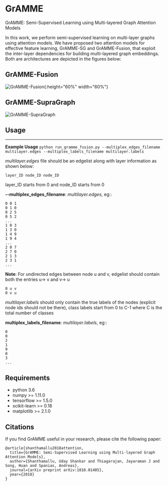 # GrAMME
GrAMME: Semi-Supervised Learning using Multi-layered Graph Attention Models

In this work, we perform semi-supervised learning on multi-layer graphs using attention models.
We have proposed two attention models for effective feature learning, GrAMME-SG and GrAMME-Fusion, that exploit the inter-layer
dependencies for building multi-layered graph embeddings. Both are architectures are depicted in the figures below:
## GrAMME-Fusion
![GrAMME-Fusion](https://github.com/udayshankars/GrAMME/blob/master/gramme-fusion-1.jpg){:height="60%" width="60%"}

## GrAMME-SupraGraph
![GrAMME-SupraGraph](https://github.com/udayshankars/GrAMME/blob/master/gramme-sg-1.jpg)


## Usage
-----

**Example Usage**
``python run_gramme_fusion.py --multiplex_edges_filename multilayer.edges
--multiplex_labels_filename multilayer.labels``

*multilayer.edges* file should be an edgelist along with layer information as shown below:

``layer_ID node_ID node_ID``

layer_ID starts from 0 and node_ID starts from 0

**--multiplex_edges_filename**: *multilayer.edges*, eg::
```  
0 0 1
0 1 0
0 2 5
0 5 2
...
1 0 3
1 3 0
1 4 9
1 9 4
...
2 0 7
2 7 0
2 1 3
2 3 1
...
```
**Note**: For undirected edges between node u and v, edgelist should contain both the entries u-> v and v-> u
```
0 u v
0 v u
```

*multilayer.labels* should only contain the true labels of the nodes (explicit node ids should not be there), class labels start from 0 to C-1 where C is the total number of classes

**multiplex_labels_filename**: *multilayer.labels*, eg::
```
0
0
2
1
9
0
3
...
```


## Requirements
* python 3.6
* numpy >= 1.11.0
* tensorflow >= 1.5.0
* scikit-learn >= 0.18
* matplotlib >= 2.1.0

## Citations

If you find GrAMME useful in your research, please cite the following paper:
```
@article{shanthamallu2018attention,
  title={GrAMME: Semi-Supervised Learning using Multi-layered Graph Attention Models},
  author={Shanthamallu, Uday Shankar and Thiagarajan, Jayaraman J and Song, Huan and Spanias, Andreas},
  journal={arXiv preprint arXiv:1810.01405},
  year={2018}
}
```
